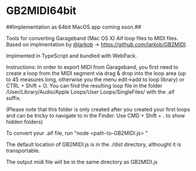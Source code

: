 # GB2MIDI64bit

##Implementation as 64bit MacOS app coming soon.##

Tools for converting Garageband (Mac OS X) Aif loop files to MIDI files. Based on implmentation by [@larkob](https://github.com/larkob) -> https://github.com/larkob/GB2MIDI.

Implmented in TypeScript and bundled with WebPack.


Instructions:
In order to export MIDI from Garageband, you first need to create a loop from the MIDI segment via drag & drop into the loop area (up to 45 measures long, otherwise you the menu edit->add to loop library) or CTRL + Shift + O. You can find the resulting loop file in the folder /User/Library/Audio/Apple Loops/User Loops/SingleFiles/ with the .aif suffix.

(Please note that this folder is only created after you created your first loops and can be tricky to navigate to in the Finder. Use CMD + Shift + . to show hidden folders)

To convert your .aif file, run "node <path-to-GB2MIDI.js> <path-to-aif-file>"

The default location of GB2MIDI.js is in the ./dist directory, althought it is transportable.

The output midi file will be in the same directory as GB2MIDI.js
